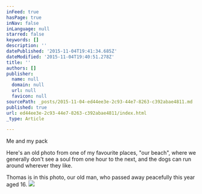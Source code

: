 ```yaml
---
inFeed: true
hasPage: true
inNav: false
inLanguage: null
starred: false
keywords: []
description: ''
datePublished: '2015-11-04T19:41:34.685Z'
dateModified: '2015-11-04T19:40:51.278Z'
title: ''
authors: []
publisher:
  name: null
  domain: null
  url: null
  favicon: null
sourcePath: _posts/2015-11-04-ed44ee3e-2c93-44e7-8263-c392abae4811.md
published: true
url: ed44ee3e-2c93-44e7-8263-c392abae4811/index.html
_type: Article

---
```

Me and my pack

Here's an old photo from one of my favourite places, "our beach", where we generally don't see a soul from one hour to the next, and the dogs can run around wherever they like.

Thomas is in this photo, our old man, who passed away peacefully this year aged 16\.
![](https://the-grid-user-content.s3-us-west-2.amazonaws.com/0eb2d11d-74fc-43f6-af2c-6b8513d6f0dc.jpg)